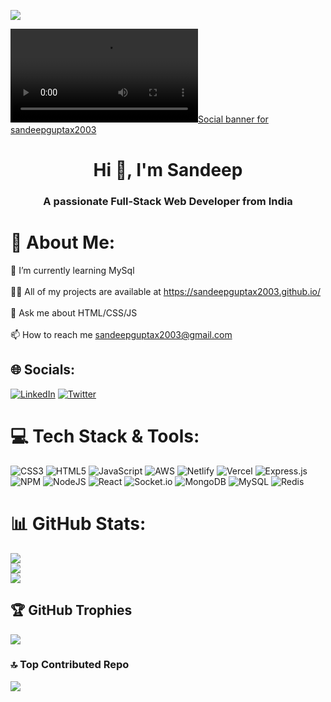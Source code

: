 [![](https://visitcount.itsvg.in/api?id=sandeepguptax2003&icon=0&color=0)](https://visitcount.itsvg.in)

[![Social banner for sandeepguptax2003](./assets/images/portfolio-header-gif.mp4)](https://github.com/sandeepguptax2003)

<h1 align="center">Hi 👋, I'm Sandeep</h1>
<h3 align="center">A passionate Full-Stack Web Developer from India</h3>

# 💫 About Me:

🌱 I’m currently learning MySql<br><br>👨‍💻 All of my projects are available at https://sandeepguptax2003.github.io/<br><br>💬 Ask me about HTML/CSS/JS<br><br>📫 How to reach me sandeepguptax2003@gmail.com

## 🌐 Socials:

[![LinkedIn](https://img.shields.io/badge/LinkedIn-%230077B5.svg?logo=linkedin&logoColor=white)](https://linkedin.com/in/sandeep-gupta) [![Twitter](https://img.shields.io/badge/Twitter-%231DA1F2.svg?logo=Twitter&logoColor=white)](https://twitter.com/sandeepx2003)

# 💻 Tech Stack & Tools:

![CSS3](https://img.shields.io/badge/css3-%231572B6.svg?style=for-the-badge&logo=css3&logoColor=white) ![HTML5](https://img.shields.io/badge/html5-%23E34F26.svg?style=for-the-badge&logo=html5&logoColor=white) ![JavaScript](https://img.shields.io/badge/javascript-%23323330.svg?style=for-the-badge&logo=javascript&logoColor=%23F7DF1E) ![AWS](https://img.shields.io/badge/AWS-%23FF9900.svg?style=for-the-badge&logo=amazon-aws&logoColor=white) ![Netlify](https://img.shields.io/badge/netlify-%23000000.svg?style=for-the-badge&logo=netlify&logoColor=#00C7B7) ![Vercel](https://img.shields.io/badge/vercel-%23000000.svg?style=for-the-badge&logo=vercel&logoColor=white) ![Express.js](https://img.shields.io/badge/express.js-%23404d59.svg?style=for-the-badge&logo=express&logoColor=%2361DAFB) ![NPM](https://img.shields.io/badge/NPM-%23000000.svg?style=for-the-badge&logo=npm&logoColor=white) ![NodeJS](https://img.shields.io/badge/node.js-6DA55F?style=for-the-badge&logo=node.js&logoColor=white) ![React](https://img.shields.io/badge/react-%2320232a.svg?style=for-the-badge&logo=react&logoColor=%2361DAFB) ![Socket.io](https://img.shields.io/badge/Socket.io-black?style=for-the-badge&logo=socket.io&badgeColor=010101) ![MongoDB](https://img.shields.io/badge/MongoDB-%234ea94b.svg?style=for-the-badge&logo=mongodb&logoColor=white) ![MySQL](https://img.shields.io/badge/mysql-%2300f.svg?style=for-the-badge&logo=mysql&logoColor=white) ![Redis](https://img.shields.io/badge/redis-%23DD0031.svg?style=for-the-badge&logo=redis&logoColor=white)

# 📊 GitHub Stats:

![](https://github-readme-stats.vercel.app/api?username=sandeepguptax2003&theme=tokyonight&hide_border=false&include_all_commits=true&count_private=false)<br/>
![](https://github-readme-streak-stats.herokuapp.com/?user=sandeepguptax2003&theme=tokyonight&hide_border=false)<br/>
![](https://github-readme-stats.vercel.app/api/top-langs/?username=sandeepguptax2003&theme=tokyonight&hide_border=false&include_all_commits=true&count_private=false&layout=compact)

## 🏆 GitHub Trophies

![](https://github-profile-trophy.vercel.app/?username=sandeepguptax2003&theme=radical&no-frame=false&no-bg=true&margin-w=4)

### 🔝 Top Contributed Repo

![](https://github-contributor-stats.vercel.app/api?username=sandeepguptax2003&limit=5&theme=dark&combine_all_yearly_contributions=true)
